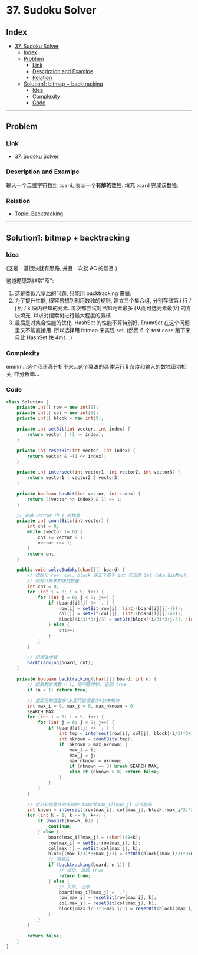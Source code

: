 # 37. Sudoku Solver

## Index

- [37. Sudoku Solver](#37-sudoku-solver)
  - [Index](#index)
  - [Problem](#problem)
    - [Link](#link)
    - [Description and Examlpe](#description-and-examlpe)
    - [Relation](#relation)
  - [Solution1: bitmap + backtracking](#solution1-bitmap--backtracking)
    - [Idea](#idea)
    - [Complexity](#complexity)
    - [Code](#code)

----

## Problem

### Link

- [37. Sudoku Solver][1]

### Description and Examlpe

输入一个二维字符数组 `board`, 表示一个**有解的**数独. 填充 `board` 完成该数独.

### Relation

- [Topic: Backtracking][2]

----

## Solution1: bitmap + backtracking

### Idea

(这是一道很快就有思路, 并且一次就 AC 的题目.)

这道题思路非常"窄":

1. 这是类似八皇后的问题, 只能用 backtracking 来做.
2. 为了提升性能, 很容易想到利用数独的规则, 建立三个集合组, 分别存储第 i 行 / j 列 / k 块内已知的元素. 每次都尝试对已知元素最多 (从而可选元素最少) 的方块填充, 以求对搜索树进行最大程度的剪枝.
3. 最后是对集合性能的优化. HashSet 的性能不算特别好, EnumSet 在这个问题里又不能直接用. 所以选择用 bitmap 来实现 set. (然而 6 个 test case 跑下来只比 HashSet 快 4ms...)

### Complexity

emmm...这个我还真分析不来...这个算法的具体运行复杂度和输入的数独密切相关, 咋分析嘛...

### Code

```java
class Solution {
    private int[] row = new int[9];
    private int[] col = new int[9];
    private int[] block = new int[9];

    private int setBit(int vector, int index) {
        return vector | (1 << index);
    }

    private int resetBit(int vector, int index) {
        return vector & ~(1 << index);
    }

    private int intersect(int vector1, int vector2, int vector3) {
        return vector1 | vector2 | vector3;
    }

    private boolean hasBit(int vector, int index) {
        return ((vector >> index) & 1) == 1;
    }

    // 计算 vector 中 1 的数量
    private int countBits(int vector) {
        int cnt = 0;
        while (vector != 0) {
            cnt += vector & 1;
            vector >>= 1;
        }
        return cnt;
    }

    public void solveSudoku(char[][] board) {
        // 初始化 row, col, block 这三个基于 int 实现的 Set (aka.BinMap),
        // 同时计算未知块的数量.
        int cnt = 0;
        for (int i = 0; i < 9; i++) {
            for (int j = 0; j < 9; j++) {
                if (board[i][j] != '.') {
                    row[i] = setBit(row[i], (int)(board[i][j]-48));
                    col[j] = setBit(col[j], (int)(board[i][j]-48));
                    block[(i/3)*3+j/3] = setBit(block[(i/3)*3+j/3], (int)(board[i][j]-48));
                } else {
                    cnt++;
                }
            }
        }

        // 回溯法求解
        backtracking(board, cnt);
    }

    private boolean backtracking(char[][] board, int n) {
        // 如果剩余块数 < 1, 则问题得解, 返回 true
        if (n < 1) return true;

        // 搜索已知值最多(从而可选值最少)的未知块
        int max_i = 0, max_j = 0, max_nknown = 0;
        SEARCH_MAX:
        for (int i = 0; i < 9; i++) {
            for (int j = 0; j < 9; j++) {
                if (board[i][j] == '.') {
                    int tmp = intersect(row[i], col[j], block[(i/3)*3+j/3]);
                    int nknown = countBits(tmp);
                    if (nknown > max_nknown) {
                        max_i = i;
                        max_j = j;
                        max_nknown = nknown;
                        if (nknown == 8) break SEARCH_MAX;
                        else if (nknown > 8) return false;
                    }
                }
            }
        }

        // 对已知值最多的未知块 board[max_i][max_j] 进行填充
        int known = intersect(row[max_i], col[max_j], block[(max_i/3)*3+max_j/3]);
        for (int k = 1; k <= 9; k++) {
            if (hasBit(known, k)) {
                continue;
            } else {
                board[max_i][max_j] = (char)(48+k);
                row[max_i] = setBit(row[max_i], k);
                col[max_j] = setBit(col[max_j], k);
                block[(max_i/3)*3+max_j/3] = setBit(block[(max_i/3)*3+max_j/3], k);
                // 回溯法
                if (backtracking(board, n-1)) {
                    // 成功, 返回 true
                    return true;
                } else {
                    // 失败, 还原
                    board[max_i][max_j] = '.';
                    row[max_i] = resetBit(row[max_i], k);
                    col[max_j] = resetBit(col[max_j], k);
                    block[(max_i/3)*3+max_j/3] = resetBit(block[(max_i/3)*3+max_j/3], k);
                }
            }
        }

        return false;
    }
}
```

[1]: https://leetcode.com/problems/sudoku-solver/
[2]: ../topics/backtracking.md
